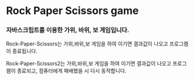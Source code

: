 # Rock Paper Scissors game

### 자바스크립트를 이용한 가위, 바위, 보 게임입니다.
<p>Rock-Paper-Scissors는 가위,바위,보 게임을 하여 이기면 결과값이 나오고 프로그램이 종료됩니다.</p>
<p>Rock-Paper-Scissors2는 가위,바위,보 게임을 하여 이기면 결과값이 나오고 프로그램이 종료되고, 컴퓨터에게 패배했을 시 다시 동작합니다.</p>
